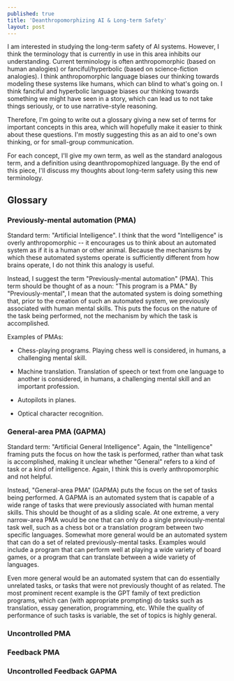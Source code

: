 ```yaml
---
published: true
title: 'Deanthropomorphizing AI & Long-term Safety'
layout: post
---
```


I am interested in studying the long-term safety of AI systems.
However, I think the terminology that is currently in use in this area
inhibits our understanding.
Current terminology is often anthropomorphic (based on human analogies)
or fanciful/hyperbolic (based on science-fiction analogies).
I think anthropomorphic language biases our thinking towards modeling
these systems like humans,
which can blind to what's going on.
I think fanciful and hyperbolic language biases our thinking towards
something we might have seen in a story,
which can lead us to not take things seriously,
or to use narrative-style reasoning.

Therefore, I'm going to write out a glossary giving a new set of terms
for important concepts in this area,
which will hopefully make it easier to think about these questions.
I'm mostly suggesting this as an aid to one's own thinking,
or for small-group communication.

For each concept, I'll give my own term,
as well as the standard analogous term,
and a definition using deanthropomophized language.
By the end of this piece,
I'll discuss my thoughts about long-term safety
using this new terminology.

## Glossary

### Previously-mental automation (PMA)

Standard term: "Artificial Intelligence".
I think that the word "Intelligence" is overly anthropomorphic -- it encourages us to 
think about an automated system as if it is a human or other animal.
Because the mechanisms by which these automated systems operate is sufficiently different
from how brains operate, I do not think this analogy is useful.

Instead, I suggest the term "Previously-mental automation" (PMA).
This term should be thought of as a noun: "This program is a PMA."
By "Previously-mental", I mean that the automated system is doing something that,
prior to the creation of such an automated system, we previously associated
with human mental skills.
This puts the focus on the nature of the task being performed,
not the mechanism by which the task is accomplished.

Examples of PMAs:

* Chess-playing programs. Playing chess well is considered, in humans,
a challenging mental skill.

* Machine translation. Translation of speech or text
from one language to another is considered, in humans,
a challenging mental skill and an important profession.

* Autopilots in planes.

* Optical character recognition.

### General-area PMA (GAPMA)

Standard term: "Artificial General Intelligence".
Again, the "Intelligence" framing puts the focus on how the task is performed,
rather than what task is accomplished,
making it unclear whether "General" refers to a kind of task or a kind of intelligence.
Again, I think this is overly anthropomorphic and not helpful.

Instead, "General-area PMA" (GAPMA) puts the focus on the set of tasks being performed.
A GAPMA is an automated system that is capable of a wide range of tasks
that were previously associated with human mental skills.
This should be thought of as a sliding scale.
At one extreme,
a very narrow-area PMA would be one that can only do
a single previously-mental task well, such as a chess bot
or a translation program between two specific languages.
Somewhat more general would be an automated system
that can do a set of related previously-mental tasks.
Examples would include a program that can perform well at playing
a wide variety of board games,
or a program that can translate between a wide variety of languages.

Even more general would be an automated system that
can do essentially unrelated tasks, or tasks that were not previously thought of as related.
The most prominent recent example is the GPT family of text prediction programs,
which can (with appropriate prompting)
do tasks such as translation, essay generation, programming, etc.
While the quality of performance of such tasks is variable,
the set of topics is highly general.

### Uncontrolled PMA

### Feedback PMA

### Uncontrolled Feedback GAPMA 
